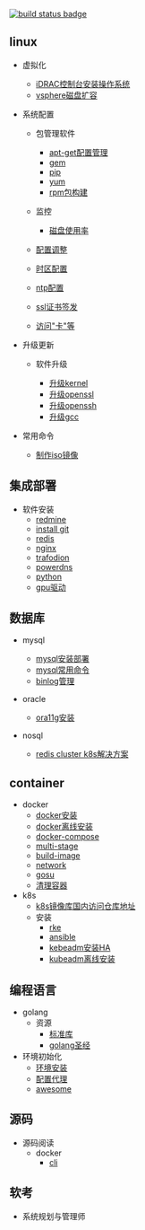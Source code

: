 [![build status badge](https://img.shields.io/travis/docker-library/docker/master.svg?label=docker%20)](/container/docker)

## linux

- 虚拟化
  - [iDRAC控制台安装操作系统](/linux/virtaul/iDRAC.md)
  - [vsphere磁盘扩容](http://blog.sina.com.cn/s/blog_56a70c0401018dlv.html)
  
- 系统配置

    - 包管理软件
        - [apt-get配置管理](/linux/package/apt.md)
        - [gem](/linux/package/gem.md) 
        - [pip](/linux/package/pip.md)
        - [yum](/linux/package/yum.md)
        - [rpm包构建](/linux/rpm/rpmbuild.md)
    
    - 监控
       - [磁盘使用率](/linux/monitor/disk.md)

    - [配置调整](/linux/settings/README.md)

    - [时区配置](/linux/timezone.md)
    
    - [ntp配置](/linux/ntp.md)
    
    - [ssl证书签发](https://github.com/weiliang-ms/ssl)
    
    - [访问"卡"等](/linux/block.md)

- 升级更新

    - 软件升级
    
        - [升级kernel](/linux/update/kernel.md)
        - [升级openssl](/linux/update/openssl.md)
        - [升级openssh](/linux/update/openssh.md)
        - [升级gcc](/linux/update/gcc.md)
        
- 常用命令
    - [制作iso镜像](/linux/cmd/mkiso.md)
    
## 集成部署

- 软件安装
    - [redmine](/linux/redmine.md)
    - [install git](/shell/git.md)
    - [redis](https://github.com/weiliang-ms/deploy/blob/master/redis/README.md)
    - [nginx](https://github.com/weiliang-ms/deploy/blob/master/nginx/README.md)
    - [trafodion](/deploy/trafodion.md)
    - [powerdns](/deploy/pdns.md)
    - [python](/deploy/python.md)
    - [gpu驱动](/linux/gpu/gpu.md)
    
## 数据库

- mysql
    - [mysql安装部署](/database/mysql/install.md)
    - [mysql常用命令](/database/mysql/cmd.md)
    - [binlog管理](/database/mysql/binlog.md)

- oracle
    - [ora11g安装](https://github.com/weiliang-ms/wl-awesome/blob/master/database/oracle/install.md)
    
- nosql
    - [redis cluster k8s解决方案](/database/redis-cluster-k8s.md)

## container

- docker
    - [docker安装](/container/docker/docker-install.md)
    - [docker离线安装](/container/docker/docker-install-offline.md)
    - [docker-compose](/container/docker/docker-compose.md)
    - [multi-stage](/container/docker/docker-multi-stage.md)
    - [build-image](/container/docker/docker-image.md)
    - [network](/container/docker/docker-network.md)
    - [gosu](https://blog.csdn.net/boling_cavalry/article/details/93380447)
    - [清理容器](/container/docker/clean.md)
- k8s
    - [k8s镜像库国内访问仓库地址](/container/k8s/mirror.md)
    - 安装
        - [rke](/container/k8s/k8s-rke.md)
        - [ansible](https://github.com/easzlab/kubeasz)
        - [kebeadm安装HA](/container/k8s/k8s-kubeadm.md)
        - [kubeadm离线安装](/container/k8s/kubeadm-offline.md)

## 编程语言
- golang
    - 资源
        - [标准库](https://studygolang.com/pkgdoc)
        - [golang圣经](https://books.studygolang.com/gopl-zh)
- 环境初始化
    - [环境安装](/program/golang/install.md)
    - [配置代理](/program/golang/delegate.md)
    - [awesome](https://github.com/avelino/awesome-go)

## 源码

- 源码阅读
    - docker
        - [cli](code/docker/cli.md)

## 软考
- 系统规划与管理师


